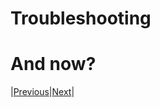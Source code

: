 # Troubleshooting


# And now?

|[Previous](../5_cluster_architecture_installation_config/README.md)|[Next](../0_core_concepts/README.md)|